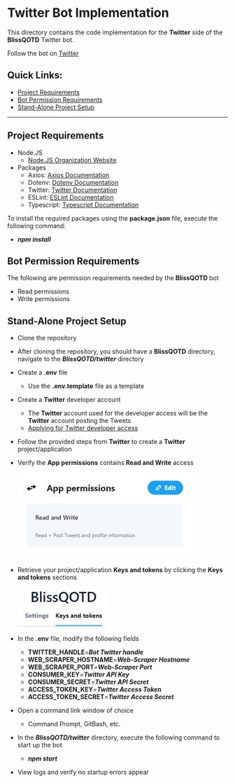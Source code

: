 # Twitter Bot Implementation
This directory contains the code implementation for the **Twitter** side of the **BlissQOTD** Twitter bot.

Follow the bot on [Twitter](https://twitter.com/BlissQOTD)

## Quick Links:
- [Project Requirements](#project-requirements)
- [Bot Permission Requirements](#bot-permission-requirements)
- [Stand-Alone Project Setup](#stand-alone-project-setup)

----------------------------------

## Project Requirements
- Node.JS
  - [Node.JS Organization Website](https://nodejs.org/en/)
- Packages
  - Axios: [Axios Documentation](https://www.npmjs.com/package/axios)
  - Dotenv: [Dotenv Documentation](https://www.npmjs.com/package/dotenv)
  - Twitter: [Twitter Documentation](https://www.npmjs.com/package/twitter)
  - ESLint: [ESLint Documentation](https://www.npmjs.com/package/eslint)
  - Typescript: [Typescript Documentation](https://www.npmjs.com/package/typescript)

To install the required packages using the **package.json** file, execute the following command:
- ***npm install***

## Bot Permission Requirements
The following are permission requirements needed by the **BlissQOTD** bot
 - Read permissions
 - Write permissions

## Stand-Alone Project Setup
- Clone the repository
- After cloning the repository, you should have a **BlissQOTD** directory, navigate to the ***BlissQOTD/twitter*** directory 
- Create a **.env** file
  - Use the **.env.template** file as a template
- Create a **Twitter** developer account
  - The **Twitter** account used for the developer access will be the **Twitter** account posting the Tweets
  - [Applying for Twitter developer access](https://developer.twitter.com/en/apply-for-access)
- Follow the provided steps from **Twitter** to create a **Twitter** project/application
- Verify the **App permissions** contains **Read and Write** access

  ![Read/Write Acess](/twitter/images/read-write-access.PNG)
- Retrieve your project/application **Keys and tokens** by clicking the **Keys and tokens** sections

  ![Keys and tokens](/twitter/images/tokens-section.PNG)
- In the **.env** file, modify the following fields
  - **TWITTER_HANDLE**=***Bot Twitter handle***
  - **WEB_SCRAPER_HOSTNAME**=***Web-Scraper Hostname***
  - **WEB_SCRAPER_PORT**=***Web-Scraper Port***
  - **CONSUMER_KEY**=***Twitter API Key***
  - **CONSUMER_SECRET**=***Twitter API Secret***
  - **ACCESS_TOKEN_KEY**=***Twitter Access Token***
  - **ACCESS_TOKEN_SECRET**=***Twitter Access Secret***
- Open a command link window of choice
  - Command Prompt, GitBash, etc.
- In the ***BlissQOTD/twitter*** directory, execute the following command to start up the bot
  - ***npm start***
- View logs and verify no startup errors appear